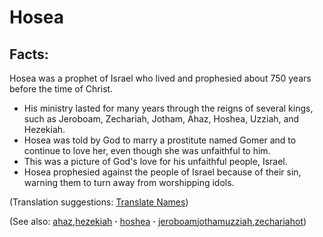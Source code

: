 # Hosea #

## Facts: ##

Hosea was a prophet of Israel who lived and prophesied about 750 years before the time of Christ.

* His ministry lasted for many years through the reigns of several kings, such as Jeroboam, Zechariah, Jotham, Ahaz, Hoshea, Uzziah, and Hezekiah.
* Hosea was told by God to marry a prostitute named Gomer and to continue to love her, even though she was unfaithful to him.
* This was a picture of God's love for his unfaithful people, Israel.
* Hosea prophesied against the people of Israel because of their sin, warning them to turn away from worshipping idols.

(Translation suggestions: [Translate Names](https://git.door43.org/Door43/en-ta-translate-vol1/src/master/content/translate_names.md))

(See also: [ahaz](../other/ahaz.md),[hezekiah](../other/hezekiah.md) **·** [hoshea](../other/hoshea.md) **·** [jeroboam](../other/jeroboam.md)[jotham](../other/jotham.md)[uzziah](../other/uzziah.md),[zechariahot](../other/zechariahot.md))

